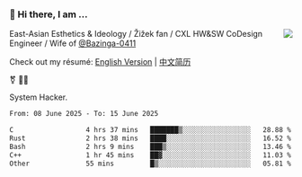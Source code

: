 ### 👋 Hi there, I am ...

<img align="right" src="https://github-readme-stats.vercel.app/api?username=vickiegpt&show_icons=true&icon_color=0366d6&bg_color=ffffff&hide_title=true" />

East-Asian Esthetics & Ideology / Žižek fan / CXL HW&SW CoDesign Engineer / Wife of [@Bazinga-0411](https://bazinga-0411.github.io/)

Check out my résumé: [English Version](http://asplos.dev/) | [中文简历](http://asplos.dev/CN.html)

⚧️ 
🏳️‍⚧️ 

System Hacker.


<!--START_SECTION:waka-->

```txt
From: 08 June 2025 - To: 15 June 2025

C                  4 hrs 37 mins   ███████▒░░░░░░░░░░░░░░░░░   28.88 %
Rust               2 hrs 38 mins   ████░░░░░░░░░░░░░░░░░░░░░   16.52 %
Bash               2 hrs 9 mins    ███▒░░░░░░░░░░░░░░░░░░░░░   13.46 %
C++                1 hr 45 mins    ██▓░░░░░░░░░░░░░░░░░░░░░░   11.03 %
Other              55 mins         █▒░░░░░░░░░░░░░░░░░░░░░░░   05.81 %
```

<!--END_SECTION:waka-->
